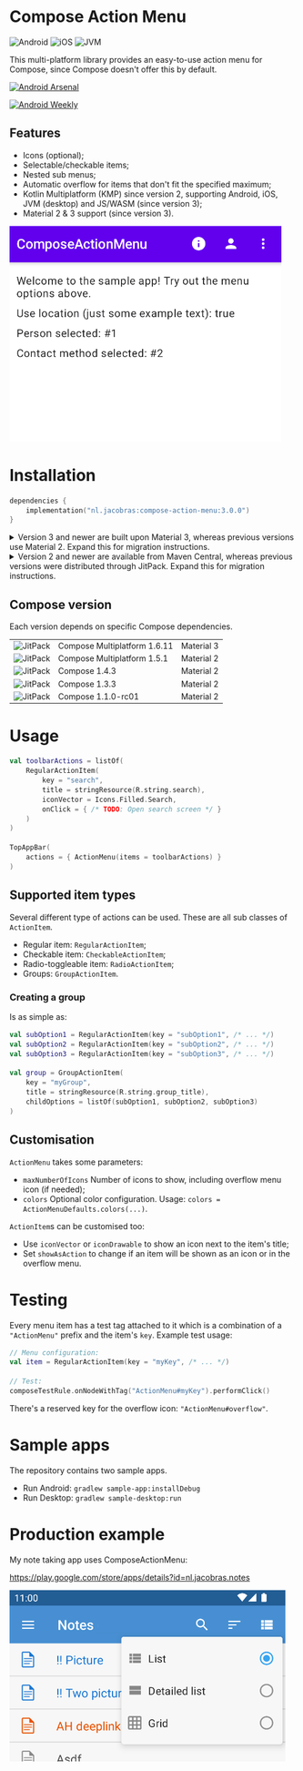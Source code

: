 # Compose Action Menu

![Android](https://img.shields.io/badge/-android-6EDB8D.svg?style=flat)
![iOS](http://img.shields.io/badge/-ios-CDCDCD.svg?style=flat)
![JVM](https://img.shields.io/badge/-jvm-DB413D.svg?style=flat)

This multi-platform library provides an easy-to-use action menu for Compose, since Compose doesn't offer this by default.

[![Android Arsenal]( https://img.shields.io/badge/Android%20Arsenal-ComposeActionMenu-green.svg?style=flat )]( https://android-arsenal.com/details/1/8261 )

[![Android Weekly](https://androidweekly.net/issues/issue-499/badge)](https://androidweekly.net/issues/issue-499/)

## Features

- Icons (optional);
- Selectable/checkable items;
- Nested sub menus;
- Automatic overflow for items that don't fit the specified maximum;
- Kotlin Multiplatform (KMP) since version 2, supporting Android, iOS, JVM (desktop) and JS/WASM (since version 3);
- Material 2 & 3 support (since version 3).

![Animated preview image](preview.gif)

# Installation

```kotlin
dependencies {
    implementation("nl.jacobras:compose-action-menu:3.0.0")
}
```

<details>
<summary>Version 3 and newer are built upon Material 3, whereas previous versions use Material 2. Expand this for
migration instructions.</summary>

### Migrating from v2 to v3

Compose Action Menu version 3 is built upon Material 3. The custom colour names have been changed.

2.x:

```kotlin
ActionMenu(
    items = listOf(/* items */),
    colors = DefaultActionMenuColors(
        dropdownIconTint = myContentColor,
        dropdownBackgroundColor = myOverflowContainerColor
    )
)
```

3.x:

```kotlin
ActionMenu(
    items = listOf(/* items */),
    colors = ActionMenuDefaults.colors(
        contentColor = myContentColor,
        overflowContainerColor = myOverflowContainerColor,
        overflowContentColor = myContentColor
    )
)
```

</details>

<details>
<summary>Version 2 and newer are available from Maven Central, whereas previous versions were distributed through JitPack. Expand
this for migration instructions.</summary>

### Migrating from v1 to v2

Compose Action Menu version 2 is built using KMP. Android-specific resource support is replaced with broader string + Painter support.

1.x:

```kotlin
RegularActionItem(
    titleResId = R.string.search,
    iconDrawable = R.drawable.search
)
```

2.x:

```kotlin
RegularActionItem(
    title = stringResource(R.string.search),
    icon = painterResource(R.drawable.search)
)
```

</details>

## Compose version

Each version depends on specific Compose dependencies.

<table>
 <tr>
  <td><img alt="JitPack" src="https://img.shields.io/badge/mavencentral-v3.0.0-blue">
  </td><td>Compose Multiplatform 1.6.11</td>
  <td>Material 3</td>
 </tr>
 <tr>
  <td><img alt="JitPack" src="https://img.shields.io/badge/mavencentral-v2.0.0-blue">
  </td><td>Compose Multiplatform 1.5.1</td>
  <td>Material 2</td>
 </tr>
 <tr>
  <td><img alt="JitPack" src="https://img.shields.io/badge/jitpack-v1.2.0-blue"></td>
  <td>Compose 1.4.3</td>
  <td>Material 2</td>
 </tr>
 <tr>
  <td><img alt="JitPack" src="https://img.shields.io/badge/jitpack-v1.1.0-blue"></td>
  <td>Compose 1.3.3</td>
  <td>Material 2</td>
 </tr>
 <tr>
  <td><img alt="JitPack" src="https://img.shields.io/badge/jitpack-v1.0.0-blue"></td>
  <td>Compose 1.1.0-rc01</td>
  <td>Material 2</td>
 </tr>
</table>

# Usage

```kotlin
val toolbarActions = listOf(
    RegularActionItem(
        key = "search",
        title = stringResource(R.string.search),
        iconVector = Icons.Filled.Search,
        onClick = { /* TODO: Open search screen */ }
    )
)

TopAppBar(
    actions = { ActionMenu(items = toolbarActions) }
)
```

## Supported item types

Several different type of actions can be used. These are all sub classes of `ActionItem`.

- Regular item: `RegularActionItem`;
- Checkable item: `CheckableActionItem`;
- Radio-toggleable item: `RadioActionItem`;
- Groups: `GroupActionItem`.

### Creating a group

Is as simple as:

```kotlin
val subOption1 = RegularActionItem(key = "subOption1", /* ... */)
val subOption2 = RegularActionItem(key = "subOption2", /* ... */)
val subOption3 = RegularActionItem(key = "subOption3", /* ... */)

val group = GroupActionItem(
    key = "myGroup",
    title = stringResource(R.string.group_title),
    childOptions = listOf(subOption1, subOption2, subOption3)
)
```

## Customisation

`ActionMenu` takes some parameters:

- `maxNumberOfIcons` Number of icons to show, including overflow menu icon (if needed);
- `colors` Optional color configuration. Usage: `colors = ActionMenuDefaults.colors(...)`.

`ActionItem`s can be customised too:

- Use `iconVector` or `iconDrawable` to show an icon next to the item's title;
- Set `showAsAction` to change if an item will be shown as an icon or in the overflow menu.

# Testing

Every menu item has a test tag attached to it which is a combination of a `"ActionMenu"` prefix and the item's `key`. Example test usage:

```kotlin
// Menu configuration:
val item = RegularActionItem(key = "myKey", /* ... */)

// Test:
composeTestRule.onNodeWithTag("ActionMenu#myKey").performClick()
```

There's a reserved key for the overflow icon: `"ActionMenu#overflow"`.

# Sample apps

The repository contains two sample apps.

* Run Android: `gradlew sample-app:installDebug`
* Run Desktop: `gradlew sample-desktop:run`

# Production example

My note taking app uses ComposeActionMenu:

<https://play.google.com/store/apps/details?id=nl.jacobras.notes>

![](preview_notes.png)